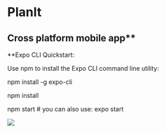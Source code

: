 # PlanIt
## Cross platform mobile app**

**Expo CLI Quickstart:

Use npm to install the Expo CLI command line utility:

npm install -g expo-cli

npm install

npm start # you can also use: expo start

![](demo.gif)
